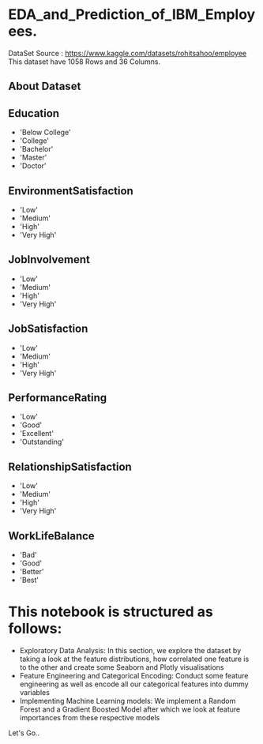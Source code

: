 # EDA_and_Prediction_of_IBM_Employees.

DataSet Source : https://www.kaggle.com/datasets/rohitsahoo/employee
This dataset have 1058 Rows and 36 Columns.
## About Dataset
## Education
- 'Below College'
- 'College'
- 'Bachelor'
- 'Master'
- 'Doctor'

## EnvironmentSatisfaction
- 'Low'
- 'Medium'
- 'High'
- 'Very High'

## JobInvolvement
- 'Low'
- 'Medium'
- 'High'
- 'Very High'

## JobSatisfaction
- 'Low'
- 'Medium'
- 'High'
- 'Very High'

## PerformanceRating
- 'Low'
- 'Good'
- 'Excellent'
- 'Outstanding'
## RelationshipSatisfaction
- 'Low'
- 'Medium'
- 'High'
- 'Very High'
## WorkLifeBalance
- 'Bad'
- 'Good'
- 'Better'
- 'Best'

# This notebook is structured as follows:
* Exploratory Data Analysis: In this section, we explore the dataset by taking a look at the
feature distributions, how correlated one feature is to the other and create some Seaborn
and Plotly visualisations
* Feature Engineering and Categorical Encoding: Conduct some feature engineering as well
as encode all our categorical features into dummy variables
* Implementing Machine Learning models: We implement a Random Forest and a Gradient
Boosted Model after which we look at feature importances from these respective models

Let's Go..
